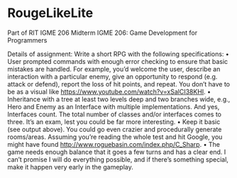 # RougeLikeLite
Part of RIT IGME 206 Midterm
IGME 206: Game Development for Programmers

Details of assignment:
Write a short RPG with the following specifications:
•	User prompted commands with enough error checking to ensure that basic mistakes are handled.
  For example, you’d welcome the user, describe an interaction with a particular enemy, give an
  opportunity to respond (e.g. attack or defend), report the loss of hit points, and repeat. You
  don’t have to be as a visual like https://www.youtube.com/watch?v=xSalCI38KHI. 
•	Inheritance with a tree at least two levels deep and two branches wide, e.g., Hero and Enemy as
  an Interface with multiple implementations. And yes, Interfaces count. The total number of classes
  and/or interfaces comes to three. It’s an exam, lest you could be far more interesting.
•	Keep it basic (see output above). You could go even crazier and procedurally generate rooms/areas.
  Assuming you’re reading the whole test and hit Google, you might have found http://www.roguebasin.com/index.php/C_Sharp. 
•	The game needs enough balance that it goes a few turns and has a clear end. I can’t promise I
  will do everything possible, and if there’s something special, make it happen very early in the gameplay.

